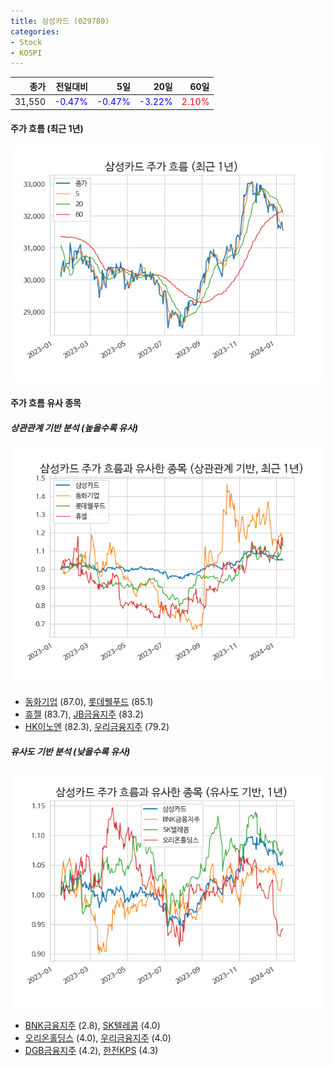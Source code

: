 ```yaml
---
title: 삼성카드 (029780)
categories:
- Stock
- KOSPI
---
```


|종가|전일대비|5일|20일|60일|
|---:|-------:|--:|---:|---:|
|31,550|<span style="color: blue">-0.47%</span>|<span style="color: blue">-0.47%</span>|<span style="color: blue">-3.22%</span>|<span style="color: red">2.10%</span>|

<!-- more -->


#### 주가 흐름 (최근 1년)
![029780](/assets/images/stock/029780.png)


#### 주가 흐름 유사 종목


##### 상관관계 기반 분석 (높을수록 유사)
![029780](/assets/images/stock/029780_corr.png)
- [동화기업](/025900/) (87.0), [롯데웰푸드](/280360/) (85.1)
- [휴젤](/145020/) (83.7), [JB금융지주](/175330/) (83.2)
- [HK이노엔](/195940/) (82.3), [우리금융지주](/316140/) (79.2)


##### 유사도 기반 분석 (낮을수록 유사)	
![029780](/assets/images/stock/029780_sim.png)
- [BNK금융지주](/138930/) (2.8), [SK텔레콤](/017670/) (4.0)
- [오리온홀딩스](/001800/) (4.0), [우리금융지주](/316140/) (4.0)
- [DGB금융지주](/139130/) (4.2), [한전KPS](/051600/) (4.3)